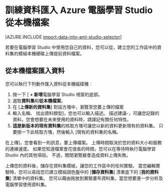 <properties
    pageTitle="資料匯入的本機檔案從電腦學習 Studio |Microsoft Azure"
    description="如何將資料匯入訓練 Azure 電腦學習 Studio 從本機檔案。"
    keywords="匯入資料的資料格式、 資料類型、 資料來源、 訓練資料"
    services="machine-learning"
    documentationCenter=""
    authors="garyericson"
    manager="jhubbard"
    editor="cgronlun"/>

<tags
    ms.service="machine-learning"
    ms.workload="data-services"
    ms.tgt_pltfrm="na"
    ms.devlang="na"
    ms.topic="article"
    ms.date="09/16/2016"
    ms.author="garye;bradsev" />


# <a name="import-your-training-data-into-azure-machine-learning-studio-from-a-local-file"></a>訓練資料匯入 Azure 電腦學習 Studio 從本機檔案

[AZURE.INCLUDE [import-data-into-aml-studio-selector](../../includes/machine-learning-import-data-into-aml-studio.md)]


若要在電腦學習 Studio 中使用您自己的資料，您可以從，建立您的工作區中的資料集的模組本機硬碟上傳提前資料檔案。 


## <a name="import-data-from-a-local-file"></a>從本機檔案匯入資料

您可以執行下列動作匯入資料從本機磁碟機︰

1. 按一下 [ **+ 新增**電腦學習 Studio 視窗的底部。
2. 選取**資料集**和**從本機檔案**。
3. 在 [**上傳新的資料集**] 對話方塊中，瀏覽至您要上傳的檔案
4. 輸入名稱、 找出資料類型]，您也可以輸入描述。 描述建議-，可讓您記錄的資料，您會想要在未來使用的資料時，請謹記有關任何特性。
5. **這是新版本的現有資料集**的核取方塊可讓您以新的資料更新現有的資料集。 只要按一下此核取方塊，然後輸入 [現有的資料集的名稱。

在上傳]，您會看到一則訊息，要上傳檔案。 上傳時間取決於您的資料大小和服務的連線速度。
如果您知道檔案會花很長的時間，您可以在等待時執行電腦學習 Studio 內的其他項目。 不過，關閉瀏覽器會造成資料上傳失敗。

上傳您的資料後，儲存在資料集模組，讓您的工作區中的任何實驗。
當您編輯實驗時，您可以尋找您已建立模組調色盤中的 [**儲存資料集**] 清單底下的 [**我的資料集**] 清單中的資料集。 您可以藉由拖放到實驗畫布資料集，當您想要進一步分析及電腦學習使用資料集。



